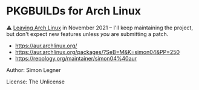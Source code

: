 # PKGBUILDs for Arch Linux

 ⚠️ [Leaving Arch Linux](https://lists.archlinux.org/pipermail/aur-general/2021-November/036683.html) in November 2021 – I'll keep maintaining the project, but don't expect new features unless _you_ are submitting a patch.

* https://aur.archlinux.org/
* https://aur.archlinux.org/packages/?SeB=M&K=simon04&PP=250
* https://repology.org/maintainer/simon04%40aur

Author: Simon Legner

License: The Unlicense
